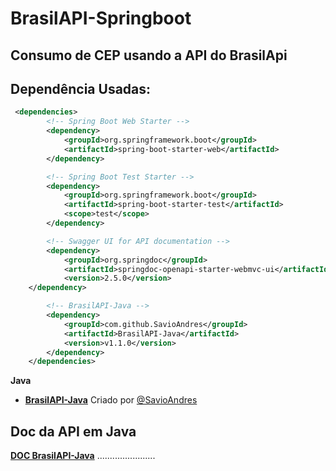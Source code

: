 # BrasilAPI-Springboot

## Consumo de CEP usando a API do BrasilApi

## Dependência Usadas:
~~~~pom.xml
 <dependencies>
        <!-- Spring Boot Web Starter -->
        <dependency>
            <groupId>org.springframework.boot</groupId>
            <artifactId>spring-boot-starter-web</artifactId>
        </dependency>

        <!-- Spring Boot Test Starter -->
        <dependency>
            <groupId>org.springframework.boot</groupId>
            <artifactId>spring-boot-starter-test</artifactId>
            <scope>test</scope>
        </dependency>

        <!-- Swagger UI for API documentation -->
        <dependency>
            <groupId>org.springdoc</groupId>
            <artifactId>springdoc-openapi-starter-webmvc-ui</artifactId>
            <version>2.5.0</version>
	</dependency>

        <!-- BrasilAPI-Java -->
        <dependency>
            <groupId>com.github.SavioAndres</groupId>
            <artifactId>BrasilAPI-Java</artifactId>
            <version>v1.1.0</version>
        </dependency>
    </dependencies>

~~~~


**Java**
  * **[BrasilAPI-Java](https://github.com/SavioAndres/BrasilAPI-Java)** Criado por [@SavioAndres](https://github.com/SavioAndres)

## Doc da API em Java
**[ DOC BrasilAPI-Java](https://savio.pw/posts/biblioteca-brasilapi-java)** .......................

